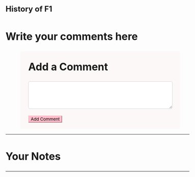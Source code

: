 ## History of F1

<html lang="en">
<head>
<style>
  *{
    font-family: "Inter", sans-serif;
  }
  body{
    font-size: 1rem;
    font-weight: 400;
    line-height: 1.5;
    text-align: left;
  }
  .card{
    border-style: round;
    border-radius: 5px;
    border-width: 20px;
    padding-top: 1.25rem;
    padding-right: 1.25rem;
    padding-bottom: 1.25rem;
    padding-left: 1.25rem;
    background-color: #fcf8f7; 
    width:80%;
    margin-left: 8%;
    margin-top: 2%;
    margin-bottom: 2%;
    position: relative;
    column;flex-direction:column;min-width:0;
    display:-ms-flexbox;display:flex;
    }
  .card-title{
    margin-left:5px; 
    margin-top:5px;
  }
  .form-control{
    margin-left:5px; 
    border-style: round;
    border-radius: 5px;
    border-width: 2px; 
    width: 98%;
    length: 100%;
    font-family: sans-sarif;
    padding: 0.375rem 0.75rem;
    font-size: 1rem;
    font-weight: 400;
    line-height: 1.5;
    color: #495057;
    background-color: #fff;
    background-clip: padding-box;
    border: 1px solid #ced4da;
  }
  .form-group {
    margin-bottom: 1rem;
}
</style>
</head>

<body>
<div class="container my-3">
    <h1>Write your comments here</h1>
    <div class="card">
        <div class="card-body">
            <h1 class="card-title">
                Add a Comment
            </h1>
            <div class="form-group">
					<textarea class="form-control" id="addTxt" rows="3">
					</textarea>
            </div>
            <button onclick="showNotes()" class="btn btn-primary"
                    id="addBtn" style=
                            "background-color:pink; border-color: pink; margin-left:5px; margin-top:5px">
                Add Comment
            </button>
        </div>
    </div>
    <hr>
    <h1>Your Notes</h1>
    <hr>

<div id="notes" class=
            "container-fluid">
    </div>
</div>

<script>
    showNotes();

    // If user adds a note, add it to the localStorage
    let addBtn = document.getElementById("addBtn");
    addBtn.addEventListener("click", function (e) {
        let addTxt = document.getElementById("addTxt");
        let notes = localStorage.getItem("notes");

        if (notes == null) notesObj = [];
        else notesObj = JSON.parse(notes);

        notesObj.push(addTxt.value);
        localStorage.setItem("notes", JSON.stringify(notesObj));
        addTxt.value = "";

        showNotes();
    });

    // Function to show elements from localStorage
    function showNotes() {
        let notes = localStorage.getItem("notes");

        if (notes == null) notesObj = [];
        else notesObj = JSON.parse(notes);

        let html = "";

        notesObj.forEach(function (element, index) {
            html += `
      <div class="noteCard my-2 mx-2 card">
				<div class="card-body" >
					<h1 class="card-title" >
						Comment ${index + 1}
					</h1>
					<p class="card-text" style="color:black">
						${element}
					</p>
				<button id="${index}" onclick=
					"deleteNote(this.id)"
					class="btn btn-primary" style="background-color:pink; border-color: pink">
					Delete Comment
				</button>
			</div>
		</div>`;
        });

        let notesElm = document.getElementById("notes");

        if (notesObj.length != 0) notesElm.innerHTML = html;
        else
            notesElm.innerHTML = `Nothing to show!
		Use "Add a Note" section above to add notes.`;
    }

    // Function to delete a note
    function deleteNote(index) {
        let notes = localStorage.getItem("notes");

        if (notes == null) notesObj = [];
        else notesObj = JSON.parse(notes);

        notesObj.splice(index, 1);

        localStorage.setItem("notes",
            JSON.stringify(notesObj));

        showNotes();
    }

</script>
</body>
</html>